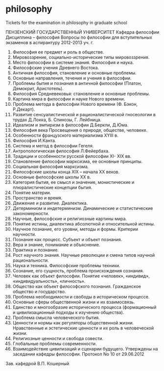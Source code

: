 philosophy
==========

Tickets for the examination in philosophy in graduate school

ПЕНЗЕНСКИЙ ГОСУДАРСТВЕННЫЙ УНИВЕРСИТЕТ
Кафедра философии
Дисциплина – философия
Вопросы по философии для вступительных экзаменов в аспирантуру 2012-2013 уч. г.

1. Философия ее предмет и роль в обществе.
2. Мировоззрение, социально-исторические типы мировоззрения.
3. Место философии в системе знания. Философия и наука.
4. Философские учения Древнего Востока.
5. Античная философия, становление и основные проблемы.
6. Основные направления, течения и учения в философии.
7. Проблемы бытия и познания в античной философии (Платон, Демокрит, Аристотель).
8. Философия Средневековья: становление и основные проблемы.
9. Картина мира в философии и науке Нового времени.
10. Проблема метода в философии Нового времени (Ф. Бэкон, Р.Декарт).
11. Развитие сенсуалистической и рационалистической гносеологии в трудах Д.Локка, Б. Спинозы, Г. Лейбница.
12. Идеализм и эмпиризм в философии Д.Беркли, Д.Юма.
13. Философия века Просвещения о природе, обществе, человеке.
14. Особенности французского материализма ХYIII в.
15. Философия И.Канта.
16. Система и метод в философии Гегеля.
17. Антропологическая философия Л.Фейербаха.
18. Традиции и особенности русской философии ХI- ХIХ вв.
19. Становление философии марксизма, ее основные принципы.
20. Социальная философия марксизма.
21. Философские школы конца ХIХ – начала ХХ веков.
22. Основные философские школы ХХ в.
23. Категория бытия, ее смысл и значение, монистические и плюралистические концепции бытия.
24. Понятие материи.
25. Пространство и время.
26. Движение и развитие. Диалектика.
27. Детерминизм и индетерминизм. Динамические и статистические закономерности.
28. Научные, философские и религиозные картины мира.
29. Понятие истины, диалектика абсолютной и относительной истины.
30. Научное познание, его уровни, методы и формы. Критерии научности.
31. Познание как процесс. Субъект и объект познания.
32. Вера и знание, понимание и объяснение.
33. Практика и познание.
34. Рост научного знания. Научные революции и смена типов научной рациональности.
35. Наука и техника. Философские проблемы техники.
36. Сознание, его сущность, проблема происхождения сознания.
37. Человек как объект философии. Понятие «человек», «индивид», «индивидуальность», «личность».
38. Общество как объект философского познания. Гражданское общество и государство.
39. Проблема необходимости и свободы в историческом процессе.
40. Основные сферы общественной жизни и их взаимосвязь.
41. Единство и многообразие исторического процесса (формационный и цивилизационный подходы к изучению общества).
42. Проблема смысла человеческого бытия.
43. Ценности и нормы как регуляторы общественной жизни. Нравственные и эстетические ценности и их роль в человеческой жизни.
44. Религиозные ценности и свобода совести.
45. Глобальные проблемы современности.
46. Взаимодействие цивилизаций и сценарии будущего. Утверждены на заседании кафедры философии. Протокол No 10 от 29.06.2012

Зав. кафедрой
В.П. Кошерный
